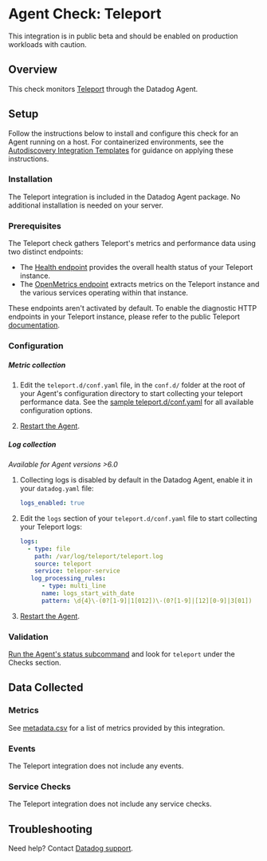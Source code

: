 # Agent Check: Teleport

<div class="alert alert-warning">
This integration is in public beta and should be enabled on production workloads with caution.
</div>

## Overview

This check monitors [Teleport][1] through the Datadog Agent.

## Setup

Follow the instructions below to install and configure this check for an Agent running on a host. For containerized environments, see the [Autodiscovery Integration Templates][3] for guidance on applying these instructions.

### Installation

The Teleport integration is included in the Datadog Agent package. No additional installation is needed on your server.

### Prerequisites

The Teleport check gathers Teleport's metrics and performance data using two distinct endpoints:

- The [Health endpoint](https://goteleport.com/docs/management/diagnostics/monitoring/#healthz) provides the overall health status of your Teleport instance.
- The [OpenMetrics endpoint](https://goteleport.com/docs/reference/metrics/#auth-service-and-backends) extracts metrics on the Teleport instance and the various services operating within that instance.

These endpoints aren't activated by default. To enable the diagnostic HTTP endpoints in your Teleport instance, please refer to the public Teleport [documentation](https://goteleport.com/docs/management/diagnostics/monitoring/#enable-health-monitoring).

### Configuration

##### Metric collection

1. Edit the `teleport.d/conf.yaml` file, in the `conf.d/` folder at the root of your Agent's configuration directory to start collecting your teleport performance data. See the [sample teleport.d/conf.yaml][4] for all available configuration options.

2. [Restart the Agent][5].

##### Log collection

_Available for Agent versions >6.0_

1. Collecting logs is disabled by default in the Datadog Agent, enable it in your `datadog.yaml` file:

   ```yaml
   logs_enabled: true
   ```

2. Edit the `logs` section of your `teleport.d/conf.yaml` file to start collecting your Teleport logs:

   ```yaml
   logs:
     - type: file
       path: /var/log/teleport/teleport.log
       source: teleport
       service: telepor-service
      log_processing_rules:
         - type: multi_line
         name: logs_start_with_date
         pattern: \d{4}\-(0?[1-9]|1[012])\-(0?[1-9]|[12][0-9]|3[01])
   ```

3. [Restart the Agent][8].

### Validation

[Run the Agent's status subcommand][6] and look for `teleport` under the Checks section.

## Data Collected

### Metrics

See [metadata.csv][7] for a list of metrics provided by this integration.

### Events

The Teleport integration does not include any events.

### Service Checks

The Teleport integration does not include any service checks.

## Troubleshooting

Need help? Contact [Datadog support][9].

[1]: https://docs.datadoghq.com/integrations/teleport
[2]: https://app.datadoghq.com/account/settings/agent/latest
[3]: https://docs.datadoghq.com/agent/kubernetes/integrations/
[4]: https://github.com/DataDog/integrations-core/blob/master/teleport/datadog_checks/teleport/data/conf.yaml.example
[5]: https://docs.datadoghq.com/agent/guide/agent-commands/#start-stop-and-restart-the-agent
[6]: https://docs.datadoghq.com/agent/guide/agent-commands/#agent-status-and-information
[7]: https://github.com/DataDog/integrations-core/blob/master/teleport/metadata.csv
[8]: https://github.com/DataDog/integrations-core/blob/master/teleport/assets/service_checks.json
[9]: https://docs.datadoghq.com/help/
